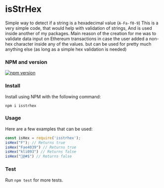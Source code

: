 # isStrHex
Simple way to detect if a string is a hexadecimal value (`A-Fa-f0-9`)
This is a very simple code, that would help with validation of strings, And is used inside another of my packages. Main reason of the creation for me was to validate data input on Ethereum transactions in case the user added a non-hex character inside any of the values. but can be used for pretty much anything else (as long as a simple hex validation is needed)
### NPM and version
[![npm version](https://badge.fury.io/js/isstrhex.svg)](https://www.npmjs.com/package/isstrhex)

### Install
Install using NPM with the following command:
```
npm i isstrhex
```

### Usage

Here are a few examples that can be used:
``` javascript
const isHex = require('isstrhex'); 
isHex("F"); // Returns true
isHex("Fae4039") // Returns true
isHex("kli093") // Returns false
isHex("🌟@#$") // Returns false

```

### Test
Run `npm test` for more tests.
